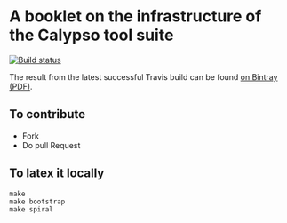 # A booklet on the infrastructure of the Calypso tool suite

[![Build status][badge]][travis]

[travis]: https://travis-ci.org/SquareBracketAssociates/Booklet-Infrastructure
[badge]: https://travis-ci.org/SquareBracketAssociates/Booklet-Infrastructure.svg?branch=master

The result from the latest successful Travis build can be found [on Bintray (PDF)](https://bintray.com/squarebracketassociates/wip/download_file?file_path=infrabook-wip.pdf).

## To contribute

- Fork
- Do pull Request 

## To latex it locally

```
make
make bootstrap
make spiral
```
